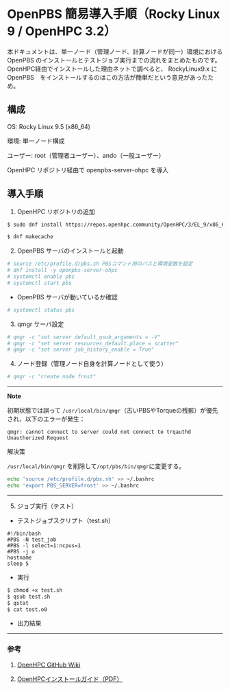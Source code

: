 # OpenPBS 簡易導入手順（Rocky Linux 9 / OpenHPC 3.2）
本ドキュメントは、単一ノード（管理ノード、計算ノードが同一）環境における OpenPBS のインストールとテストジョブ実行までの流れをまとめたものです。OpenHPC経由でインストールした理由ネットで調べると、 RockyLinux9.x にOpenPBS　をインストールするのはこの方法が簡単だという意見があったため。

## 構成
OS: Rocky Linux 9.5 (x86_64)

環境: 単一ノード構成

ユーザー: root（管理者ユーザー）、ando（一般ユーザー）

OpenHPC リポジトリ経由で openpbs-server-ohpc を導入


## 導入手順
1. OpenHPC リポジトリの追加

```bash
$ sudo dnf install https://repos.openhpc.community/OpenHPC/3/EL_9/x86_64/ohpc-release-3-1.el9.x86_64.rpm

$ dnf makecache
 ```

2. OpenPBS サーバのインストールと起動
```bash
# source /etc/profile.d/pbs.sh PBSコマンド用のパスと環境変数を設定
# dnf install -y openpbs-server-ohpc
# systemctl enable pbs
# systemctl start pbs　
```
- OpenPBS サーバが動いているか確認
```bash
# systemctl status pbs
```


3. qmgr サーバ設定
```bash
# qmgr -c "set server default_qsub_arguments = -V"
# qmgr -c "set server resources_default.place = scatter"
# qmgr -c "set server job_history_enable = True"
```

4. ノード登録（管理ノード自身を計算ノードとして使う）
```bash
# qmgr -c "create node frost"
```
--- 

**Note**

初期状態では誤って ```/usr/local/bin/qmgr```（古いPBSやTorqueの残骸）が優先され、以下のエラーが発生：
```
qmgr: cannot connect to server could not connect to trqauthd Unauthorized Request
```

解決策

```/usr/local/bin/qmgr``` を削除して```/opt/pbs/bin/qmgr```に変更する。
```bash
echo 'source /etc/profile.d/pbs.sh' >> ~/.bashrc
echo 'export PBS_SERVER=frost' >> ~/.bashrc
```
---

5. ジョブ実行（テスト）

- テストジョブスクリプト（test.sh）
```
#!/bin/bash
#PBS -N test_job
#PBS -l select=1:ncpus=1
#PBS -j o
hostname
sleep 5
```
- 実行
```bash
$ chmod +x test.sh
$ qsub test.sh
$ qstat
$ cat test.o0
```
- 出力結果

---


### 参考
1. [OpenHPC GitHub Wiki](https://github.com/openhpc/ohpc/wiki/3.x)

2. [OpenHPCインストールガイド（PDF）](./ref/Rocky9WarewulfOpenPBS3.3InstallGuide.pdf)
